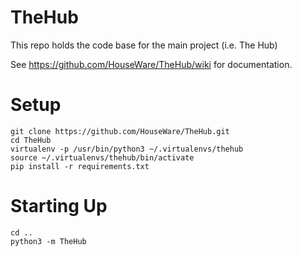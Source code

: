 TheHub
======

This repo holds the code base for the main project (i.e. The Hub)

See https://github.com/HouseWare/TheHub/wiki for documentation.

Setup
=====

```
git clone https://github.com/HouseWare/TheHub.git
cd TheHub
virtualenv -p /usr/bin/python3 ~/.virtualenvs/thehub
source ~/.virtualenvs/thehub/bin/activate
pip install -r requirements.txt
```

Starting Up
===========

```
cd ..
python3 -m TheHub
```

